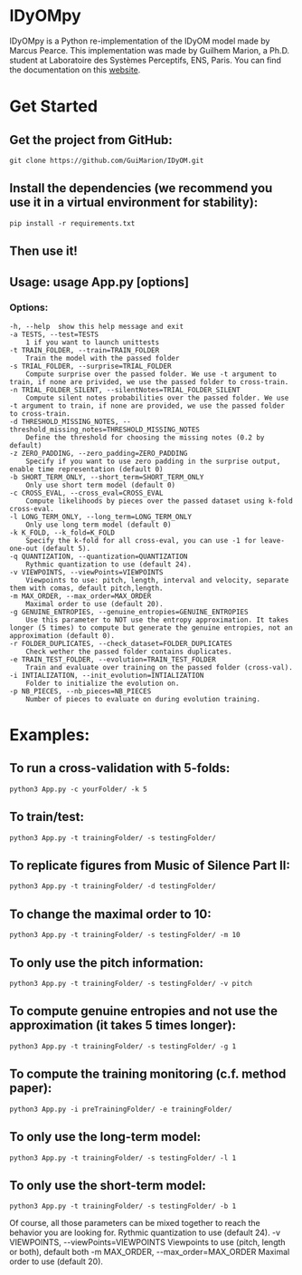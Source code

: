# IDyOMpy
IDyOMpy is a Python re-implementation of the IDyOM model made by Marcus Pearce. This implementation was made by Guilhem Marion, a Ph.D. student at Laboratoire des Systèmes Perceptifs, ENS, Paris. You can find the documentation on this [website](http://guimarion.github.io/IDyOMpy).

# Get Started
## Get the project from GitHub:

    git clone https://github.com/GuiMarion/IDyOM.git

## Install the dependencies (we recommend you use it in a virtual environment for stability):

    pip install -r requirements.txt

## Then use it!

## Usage: usage App.py [options]

### Options:
    -h, --help 	show this help message and exit
    -a TESTS, --test=TESTS
     	1 if you want to launch unittests
    -t TRAIN_FOLDER, --train=TRAIN_FOLDER
     	Train the model with the passed folder
    -s TRIAL_FOLDER, --surprise=TRIAL_FOLDER
     	Compute surprise over the passed folder. We use -t argument to train, if none are privided, we use the passed folder to cross-train.
    -n TRIAL_FOLDER_SILENT, --silentNotes=TRIAL_FOLDER_SILENT
     	Compute silent notes probabilities over the passed folder. We use -t argument to train, if none are provided, we use the passed folder to cross-train.
    -d THRESHOLD_MISSING_NOTES, --threshold_missing_notes=THRESHOLD_MISSING_NOTES
     	Define the threshold for choosing the missing notes (0.2 by default)
    -z ZERO_PADDING, --zero_padding=ZERO_PADDING
     	Specify if you want to use zero padding in the surprise output, enable time representation (default 0)
    -b SHORT_TERM_ONLY, --short_term=SHORT_TERM_ONLY
     	Only use short term model (default 0)
    -c CROSS_EVAL, --cross_eval=CROSS_EVAL
     	Compute likelihoods by pieces over the passed dataset using k-fold cross-eval.
    -l LONG_TERM_ONLY, --long_term=LONG_TERM_ONLY
     	Only use long term model (default 0)
    -k K_FOLD, --k_fold=K_FOLD
     	Specify the k-fold for all cross-eval, you can use -1 for leave-one-out (default 5).
    -q QUANTIZATION, --quantization=QUANTIZATION
     	Rythmic quantization to use (default 24).
    -v VIEWPOINTS, --viewPoints=VIEWPOINTS
     	Viewpoints to use: pitch, length, interval and velocity, separate them with comas, default pitch,length.
    -m MAX_ORDER, --max_order=MAX_ORDER
     	Maximal order to use (default 20).
    -g GENUINE_ENTROPIES, --genuine_entropies=GENUINE_ENTROPIES
     	Use this parameter to NOT use the entropy approximation. It takes longer (5 times) to compute but generate the genuine entropies, not an approximation (default 0).
    -r FOLDER_DUPLICATES, --check_dataset=FOLDER_DUPLICATES
     	Check wether the passed folder contains duplicates.
    -e TRAIN_TEST_FOLDER, --evolution=TRAIN_TEST_FOLDER
     	Train and evaluate over training on the passed folder (cross-val).
    -i INTIALIZATION, --init_evolution=INTIALIZATION
     	Folder to initialize the evolution on.
    -p NB_PIECES, --nb_pieces=NB_PIECES
     	Number of pieces to evaluate on during evolution training.

# Examples:

## To run a cross-validation with 5-folds:
    python3 App.py -c yourFolder/ -k 5
## To train/test:
    python3 App.py -t trainingFolder/ -s testingFolder/
## To replicate figures from Music of Silence Part II:
    python3 App.py -t trainingFolder/ -d testingFolder/
## To change the maximal order to 10:
    python3 App.py -t trainingFolder/ -s testingFolder/ -m 10
## To only use the pitch information:
    python3 App.py -t trainingFolder/ -s testingFolder/ -v pitch
## To compute genuine entropies and not use the approximation (it takes 5 times longer):
    python3 App.py -t trainingFolder/ -s testingFolder/ -g 1
## To compute the training monitoring (c.f. method paper):
    python3 App.py -i preTrainingFolder/ -e trainingFolder/
## To only use the long-term model:
    python3 App.py -t trainingFolder/ -s testingFolder/ -l 1
## To only use the short-term model:
    python3 App.py -t trainingFolder/ -s testingFolder/ -b 1

Of course, all those parameters can be mixed together to reach the behavior you are looking for.
                            Rythmic quantization to use (default 24).
      -v VIEWPOINTS, --viewPoints=VIEWPOINTS
                            Viewpoints to use (pitch, length or both), default
                            both
      -m MAX_ORDER, --max_order=MAX_ORDER
                            Maximal order to use (default 20).
